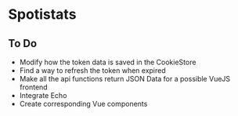 # Spotistats

## To Do

- Modify how the token data is saved in the CookieStore
- Find a way to refresh the token when expired
- Make all the api functions return JSON Data for a possible VueJS frontend
- Integrate Echo
- Create corresponding Vue components